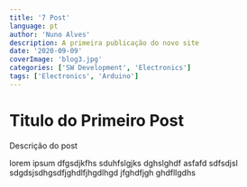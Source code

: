 ```yaml
---
title: '7 Post'
language: pt
author: 'Nuno Alves'
description: A primeira publicação do novo site
date: '2020-09-09'
coverImage: 'blog3.jpg'
categories: ['SW Development', 'Electronics']
tags: ['Electronics', 'Arduino']
---
```


# Titulo do Primeiro Post

Descrição do post

lorem ipsum dfgsdjkfhs sduhfslgjks dghslghdf asfafd sdfsdjsl sdgdsjsdhgsdfjghdlfjhgdlhgd jfghdfjgh ghdfllgdhs
